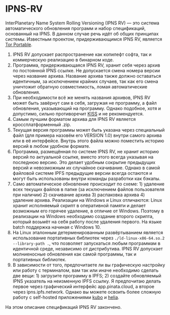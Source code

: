 # IPNS-RV
InterPlanetary Name System Rolling Versioning (IPNS RV) — это система автоматического обновления программ и набор спецификаций, основанный на IPNS. В данном случае речь идёт об общих принципах системы. Известным проектом, придерживающимся IPNS RV, является [Tor Portable](https://github.com/Verity-Freedom/Tor-Portable).

1. IPNS RV допускает распространение как копилефт софта, так и коммерческую реализацию в бинарном коде.
2. Программа, придерживающаяся IPNS RV, хранит себя через архив по постоянной IPNS ссылке. Не допускается смена номера версии через название архива. Название архива также должно оставаться идентичным, за исключением крайних случаев, так как его смена уничтожит обратную совместимость, ломая автоматические обновления.
3. При необходимости всё же менять названия архивов, IPNS RV может быть завёрнут сам в себя, загружая не программу, а файл обновления, указывающий на программу. Однако подобное, хотя и допустимо, сильно противоречит [KISS](https://en.wikipedia.org/wiki/KISS_principle) и не рекомендуется.
4. Самым лучшим форматом архива для IPNS RV является кроссплатформенный .zip.
5. Текущая версия программы может быть указана через специальный файл (для примера назовём его VERSION 1.0) внутри самого архива или в её интерфейсе. Внутрь этого файла можно поместить историю версий в любом удобном формате.
6. Программа, размещённая по системе IPNS RV, не хранит историю версий по актуальной ссылке, вместо этого всегда указывая на последнюю версию. Это делает удобным сокрытие предыдущих версий и невозможным их случайное скачивание. Однако в самой файловой системе IPFS предыдущие версии всегда остаются и могут быть использованы внутри команды разработки как бэкапы.
7. Само автоматическое обновление происходит по схеме: 1) удаление всех текущих файлов в папке (за исключением файлов пользователя при наличии) 2) скачивание архива 3) распаковка архива 4) удаление архива. Реализации на Windows и Linux отличаются: Linux хранит исполняемый скрипт в оперативной памяти и делает возможным его горячее удаление, в отличие от Windows. Поэтому в реализации на Windows необходимо создание второго скрипта, который возьмёт на себя работу после удаления первого. На языке batch поддержка начиная с Windows 10.
8. На Linux эталонным детерменированным развёртыванием является использование портативных библиотек через `./ld-linux-x86-64.so.2 --library-path .`, что позволяет запускаться любым программам в идентичной среде, независимо от дистрибутива. IPNS RV допускает молниеносные обновления как самой программы, так и портативных библиотек.
9. В зависимости от того, предпочитаете ли вы графическую настройку или работу с терминалом, вам так или иначе необходимо сделать две вещи: 1) загрузите программу в IPFS; 2) создайте обновляемый IPNS указатель на неизменную IPFS ссылку. Я предпочитаю делать первое через графический интерфейс app.pinata.cloud, а второе через ipns.ipfs.network. Однако вы можете освоить более сложную работу с self-hosted приложениями [kubo](https://github.com/ipfs/kubo) и [helia](https://github.com/ipfs/helia).

На этом описание спецификаций IPNS RV закончено.
